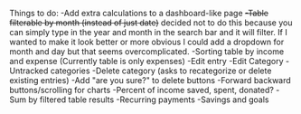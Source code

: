 Things to do:
-Add extra calculations to a dashboard-like page
<del>-Table filterable by month (instead of just date)</del> decided not to do this because you can simply type in the year and month in the search bar and it will filter. If I wanted to make it look better or more obvious I could add a dropdown for month and day but that seems overcomplicated.
-Sorting table by income and expense (Currently table is only expenses)
-Edit entry
-Edit Category
-Untracked categories
-Delete category (asks to recategorize or delete existing entries)
-Add "are you sure?" to delete buttons
-Forward backward buttons/scrolling for charts
-Percent of income saved, spent, donated?
-Sum by filtered table results
-Recurring payments
-Savings and goals
